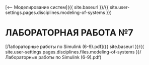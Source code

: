 [⟵ Моделирование систем]({{ site.baseurl }}/{{ site.user-settings.pages.disciplines.modeling-of-systems }})

# ЛАБОРАТОРНАЯ РАБОТА №7

[Лабораторные работы по Simulink (6-9).pdf]({{ site.baseurl }}/{{ site.user-settings.pages.disciplines.files.modeling-of-systems }}/Лабораторные работы по Simulink (6-9).pdf)
